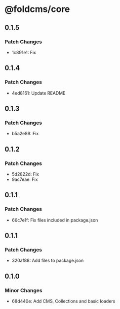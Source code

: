 # @foldcms/core

## 0.1.5

### Patch Changes

- 1c891e1: Fix

## 0.1.4

### Patch Changes

- 4ed8161: Update README

## 0.1.3

### Patch Changes

- b5a2e89: Fix

## 0.1.2

### Patch Changes

- 5d2822d: Fix
- 9ac7eae: Fix

## 0.1.1

### Patch Changes

- 66c7e1f: Fix files included in package.json

## 0.1.1

### Patch Changes

- 320af88: Add files to package.json

## 0.1.0

### Minor Changes

- 68d440e: Add CMS, Collections and basic loaders
